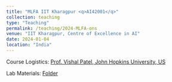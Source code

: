 ```yaml
---
title: "MLFA IIT Kharagpur <q>AI42001</q>"
collection: teaching
type: "Teaching"
permalink: /teaching/2024-MLFA-ons
venue: "IIT Kharagpur, Centre of Excellence in AI"
date: 2024-01-04
location: "India"
---
```

  Course Logistics: <a href="https://engineering.jhu.edu/vpatel36/sciencex_teams/vishalpatel/">Prof. Vishal Patel, John Hopkins University, US</a>

  Lab Materials: <a href="https://drive.google.com/drive/folders/1H1dfuvs7YYrXtKPxcfkd5Oprr9CBxogR?usp=sharing">Folder</a> 
  
  
   

